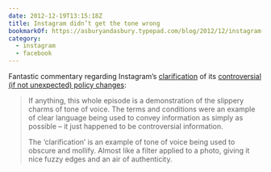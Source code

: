 ```yaml
---
date: 2012-12-19T13:15:18Z
title: Instagram didn’t get the tone wrong
bookmarkOf: https://asburyandasbury.typepad.com/blog/2012/12/instagram-didnt-get-the-tone-wrong.html
category:
  - instagram
  - facebook
---
```


Fantastic commentary regarding Instagram’s [clarification][1] of its [controversial (if not unexpected) policy changes][2]:

> If anything, this whole episode is a demonstration of the slippery charms of tone of voice. The terms and conditions were an example of clear language being used to convey information as simply as possible – it just happened to be controversial information.
>
> The ‘clarification’ is an example of tone of voice being used to obscure and mollify. Almost like a filter applied to a photo, giving it nice fuzzy edges and an air of authenticity.

[1]: http://blog.instagram.com/post/38252135408/thank-you-and-were-listening
[2]: https://www.theguardian.com/technology/2012/dec/18/facebook-instagram-sell-uploaded-photos
